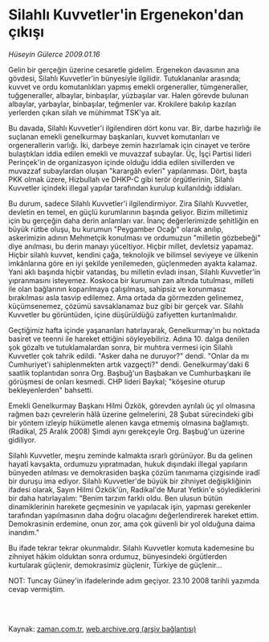 # Silahlı Kuvvetler'in Ergenekon'dan çıkışı

*Hüseyin Gülerce 2009.01.16*

<td class="columnist-detail">
<p>Gelin bir gerçeğin üzerine cesaretle gidelim. Ergenekon davasının ana gövdesi, Silahlı Kuvvetler'in bünyesiyle ilgilidir. Tutuklananlar arasında; kuvvet ve ordu komutanlıkları yapmış emekli orgeneraller, tümgeneraller, tuğgeneraller, albaylar, binbaşılar, yüzbaşılar var. Halen görevde bulunan albaylar, yarbaylar, binbaşılar, teğmenler var. Krokilere bakılıp kazılan yerlerden çıkan silah ve mühimmat TSK'ya ait.</p>
<p>
<div id="haberMetinDiv">
<p>Bu davada, Silahlı Kuvvetler'i ilgilendiren dört konu var. Bir, darbe hazırlığı ile suçlanan emekli genelkurmay başkanları, kuvvet komutanları ve orgenerallerin varlığı. İki, darbeye zemin hazırlamak için cinayet ve teröre bulaştıkları iddia edilen emekli ve muvazzaf subaylar. Üç, İşçi Partisi lideri Perinçek'in de organizasyon içinde olduğu iddia edilen sivillerden ve muvazzaf subaylardan oluşan "karargâh evleri" yapılanması. Dört, başta PKK olmak üzere, Hizbullah ve DHKP-C gibi terör örgütlerinin, Silahlı Kuvvetler içindeki illegal yapılar tarafından kurulup kullanıldığı iddiaları.
<p> Bu durum, sadece Silahlı Kuvvetler'i ilgilendirmiyor. Zira Silahlı Kuvvetler, devletin en temel, en güçlü kurumlarının başında geliyor. Bizim milletimiz için bu gerçeğin daha derin anlamları var. İnanç değerlerimizde şehitliğin en büyük rütbe oluşu, bu kurumun "Peygamber Ocağı" olarak anılıp, askerimizin adının Mehmetçik konulması ve ordumuzun "milletin gözbebeği" diye anılması, bu derin manayı yüceltiyor. Hiçbir millet, devletsiz yapamaz. Hiçbir silahlı kuvvet, kendini çağa, teknolojik ve bilimsel seviyeye ve ülkenin imkânlarına göre en iyi şekilde yenilemeden, güçlenmeden ayakta kalamaz. Yani aklı başında hiçbir vatandaş, bu milletin evladı insan, Silahlı Kuvvetler'in yıpranmasını isteyemez. Koskoca bir kurumun zan altında tutulması, milleti ile olan bağlarının koparılmaya çalışılması, sahipsiz ve korunmasız bırakılması asla tasvip edilemez. Ama ortada da görmezden gelinemez, küçümsenemez, çözümü savsaklanamaz buz gibi bir gerçek var. Silahlı Kuvvetler bu görüntüden, içine düşürüldüğü zafiyetten kurtarılmalıdır.
<p>Geçtiğimiz hafta içinde yaşananları hatırlayarak, Genelkurmay'ın bu noktada basiret ve teenni ile hareket ettiğini söyleyebiliriz. Adına 10. dalga denilen şok gözaltı ve tutuklamalardan sonra, bir muhtıra vermesi için Silahlı Kuvvetler çok tahrik edildi. "Asker daha ne duruyor?" dendi. "Onlar da mı Cumhuriyet'i sahiplenmekten artık vazgeçti?" dendi. Genelkurmay'daki 6 saatlik toplantıdan sonra Org. Başbuğ'un Başbakan ve Cumhurbaşkanı ile görüşmesi de onları kesmedi. CHP lideri Baykal; "köşesine oturup bekleyenlerden" bahsetti. 
<p>Emekli Genelkurmay Başkanı Hilmi Özkök, görevden ayrılalı üç yıl olmasına rağmen bazı çevrelerin hâlâ üzerine gelmelerini, 28 Şubat sürecindeki gibi bir yöntem izleyip hükümetle alenen kavga etmemiş olmasına bağlamıştı. (Radikal, 25 Aralık 2008) Şimdi aynı gerekçeyle Org. Başbuğ'un üzerine gidiliyor.
<p>Silahlı Kuvvetler, meşru zeminde kalmakta ısrarlı görünüyor. Bu da gelinen hayatî kavşakta, ordumuzu yıpratmadan, hukuk dışındaki illegal yapıların bünyeden atılması ve demokrasiden başka çözüm tanımama çizgisinde iradî bir duruşu ima ediyor. Silahlı Kuvvetler'de büyük bir zihniyet değişikliğinin ifadesi olarak, Sayın Hilmi Özkök'ün, Radikal'de Murat Yetkin'e söylediklerini bir daha hatırlayalım: "Benim tarzım farklı oldu. Ben ulusun bütün dinamiklerinin harekete geçmesinin ve yapılacak işin, yapması gerekenler tarafından yapılmasının daha doğru olacağını değerlendirerek hareket ettim. Demokrasinin erdemine, onun zor, ama çok güvenli bir yol olduğuna daima inandım."
<p>Bu ifade tekrar tekrar okunmalıdır. Silahlı Kuvvetler komuta kademesine bu zihniyet hâkim olduktan sonra ordumuz, bünyesindeki örgütlerden kurtularak güçlenir, demokrasimiz güçlenir, Türkiye de güçlenir... 
<p>NOT: Tuncay Güney'in ifadelerinde adım geçiyor. 23.10 2008 tarihli yazımda cevap vermiştim.</p></p></p></p></p></p></p></div>
</p>


<p><br>
		 </br></p></td>

Kaynak: [zaman.com.tr](http://zaman.com.tr/yazar.do?yazino=804094), [web.archive.org (arşiv bağlantısı)](http://web.archive.org/web/20111005010155/http://www.zaman.com.tr:80/yazar.do?yazino=804094)
